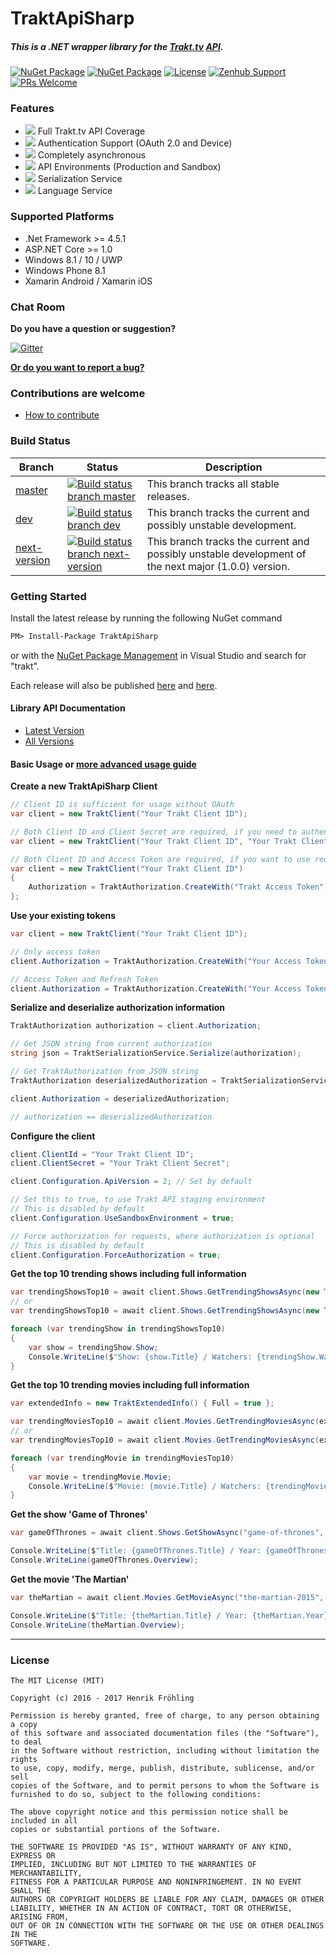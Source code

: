 TraktApiSharp
===
##### This is a .NET wrapper library for the [Trakt.tv](https://trakt.tv/) [API](http://docs.trakt.apiary.io/#).

[![NuGet Package](https://img.shields.io/badge/NuGet-v0.9.0-brightgreen.svg?style=flat)](https://www.nuget.org/packages/TraktApiSharp)
[![NuGet Package](https://img.shields.io/badge/NuGet-v1.0.0alpha1-orange.svg?style=flat)](https://www.nuget.org/packages/TraktApiSharp/1.0.0-alpha1)
[![License](https://img.shields.io/badge/License-MIT-blue.svg?style=flat)](https://opensource.org/licenses/MIT)
[![Zenhub Support](https://raw.githubusercontent.com/ZenHubIO/support/master/zenhub-badge.png)](https://www.zenhub.com/)
[![PRs Welcome](https://img.shields.io/badge/PRs-welcome-brightgreen.svg?style=flat-square)](http://makeapullrequest.com)

### Features
- ![](https://raw.githubusercontent.com/henrikfroehling/TraktApiSharp/dev/.github/full-support.png) Full Trakt.tv API Coverage
- ![](https://raw.githubusercontent.com/henrikfroehling/TraktApiSharp/dev/.github/authentication.png) Authentication Support (OAuth 2.0 and Device)
- ![](https://raw.githubusercontent.com/henrikfroehling/TraktApiSharp/dev/.github/async.png) Completely asynchronous
- ![](https://raw.githubusercontent.com/henrikfroehling/TraktApiSharp/dev/.github/environments.png) API Environments (Production and Sandbox)
- ![](https://raw.githubusercontent.com/henrikfroehling/TraktApiSharp/dev/.github/serialization.png) Serialization Service
- ![](https://raw.githubusercontent.com/henrikfroehling/TraktApiSharp/dev/.github/language-service.png) Language Service

### Supported Platforms
- .Net Framework >= 4.5.1
- ASP.NET Core >= 1.0
- Windows 8.1 / 10 / UWP
- Windows Phone 8.1
- Xamarin Android / Xamarin iOS

### Chat Room

**Do you have a question or suggestion?**

[![Gitter](https://badges.gitter.im/traktapisharp/Lobby.svg)](https://gitter.im/traktapisharp/Lobby?utm_source=badge&utm_medium=badge&utm_campaign=pr-badge)

**[Or do you want to report a bug?](https://github.com/henrikfroehling/TraktApiSharp/issues)**

### Contributions are welcome

- [How to contribute](https://github.com/henrikfroehling/TraktApiSharp/blob/dev/CONTRIBUTING.md)

### Build Status
| Branch | Status | Description |
|---|---|---|
| [master](https://github.com/henrikfroehling/TraktApiSharp/tree/master) | [![Build status branch master](https://ci.appveyor.com/api/projects/status/03n3og01n67yef7n/branch/master?svg=true&passingText=master%20-%20passing&pendingText=master%20-%20pending&failingText=master%20-%20failing)](https://ci.appveyor.com/project/henrikfroehling/traktapisharp/branch/master) | This branch tracks all stable releases. |
| [dev](https://github.com/henrikfroehling/TraktApiSharp/tree/dev) | [![Build status branch dev](https://ci.appveyor.com/api/projects/status/03n3og01n67yef7n/branch/dev?svg=true&passingText=dev%20-%20passing&pendingText=dev%20-%20pending&failingText=dev%20-%20failing)](https://ci.appveyor.com/project/henrikfroehling/traktapisharp/branch/dev) | This branch tracks the current and possibly unstable development. |
| [next-version](https://github.com/henrikfroehling/TraktApiSharp) | [![Build status branch next-version](https://ci.appveyor.com/api/projects/status/03n3og01n67yef7n/branch/next-version?svg=true&passingText=next-version%20-%20passing&pendingText=next-version%20-%20pending&failingText=next-version%20-%20failing)](https://ci.appveyor.com/project/henrikfroehling/traktapisharp/branch/next-version) | This branch tracks the current and possibly unstable development of the next major (1.0.0) version. |

### Getting Started

Install the latest release by running the following NuGet command
```ps
PM> Install-Package TraktApiSharp
```
or with the [NuGet Package Management](https://docs.nuget.org/consume/package-manager-dialog) in Visual Studio and search for "trakt".

Each release will also be published [here](https://henrikfroehling.github.io/TraktApiSharp/downloads/) and [here](https://github.com/henrikfroehling/TraktApiSharp/releases).

#### Library API Documentation
- [Latest Version](https://henrikfroehling.github.io/TraktApiSharp/apidoc/v0.9.0/)
- [All Versions](https://henrikfroehling.github.io/TraktApiSharp/apidoc/)

#### Basic Usage or [more advanced usage guide](https://henrikfroehling.github.io/TraktApiSharp/guide/)

**Create a new TraktApiSharp Client**
```csharp
// Client ID is sufficient for usage without OAuth
var client = new TraktClient("Your Trakt Client ID");

// Both Client ID and Client Secret are required, if you need to authenticate your application
var client = new TraktClient("Your Trakt Client ID", "Your Trakt Client Secret");

// Both Client ID and Access Token are required, if you want to use requests, that require authorization
var client = new TraktClient("Your Trakt Client ID")
{
    Authorization = TraktAuthorization.CreateWith("Trakt Access Token")
};
```

**Use your existing tokens**
```csharp
var client = new TraktClient("Your Trakt Client ID");

// Only access token
client.Authorization = TraktAuthorization.CreateWith("Your Access Token");

// Access Token and Refresh Token
client.Authorization = TraktAuthorization.CreateWith("Your Access Token", "Your Refresh Token");
```

**Serialize and deserialize authorization information**
```csharp
TraktAuthorization authorization = client.Authorization;

// Get JSON string from current authorization
string json = TraktSerializationService.Serialize(authorization);

// Get TraktAuthorization from JSON string
TraktAuthorization deserializedAuthorization = TraktSerializationService.DeserializeAuthorization(json);

client.Authorization = deserializedAuthorization;

// authorization == deserializedAuthorization
```

**Configure the client**
```csharp
client.ClientId = "Your Trakt Client ID";
client.ClientSecret = "Your Trakt Client Secret";

client.Configuration.ApiVersion = 2; // Set by default

// Set this to true, to use Trakt API staging environment
// This is disabled by default
client.Configuration.UseSandboxEnvironment = true;

// Force authorization for requests, where authorization is optional
// This is disabled by default
client.Configuration.ForceAuthorization = true;
```

**Get the top 10 trending shows including full information**
```csharp
var trendingShowsTop10 = await client.Shows.GetTrendingShowsAsync(new TraktExtendedInfo().SetFull(), null, 10);
// or
var trendingShowsTop10 = await client.Shows.GetTrendingShowsAsync(new TraktExtendedInfo() { Full = true }, 1, 10);

foreach (var trendingShow in trendingShowsTop10)
{
    var show = trendingShow.Show;
    Console.WriteLine($"Show: {show.Title} / Watchers: {trendingShow.Watchers}");
}
```

**Get the top 10 trending movies including full information**
```csharp
var extendedInfo = new TraktExtendedInfo() { Full = true };

var trendingMoviesTop10 = await client.Movies.GetTrendingMoviesAsync(extendedInfo, null, 10);
// or
var trendingMoviesTop10 = await client.Movies.GetTrendingMoviesAsync(extendedInfo, 1, 10);

foreach (var trendingMovie in trendingMoviesTop10)
{
    var movie = trendingMovie.Movie;
    Console.WriteLine($"Movie: {movie.Title} / Watchers: {trendingMovie.Watchers}");
}
```

**Get the show 'Game of Thrones'**
```csharp
var gameOfThrones = await client.Shows.GetShowAsync("game-of-thrones", new TraktExtendedInfo().SetFull());

Console.WriteLine($"Title: {gameOfThrones.Title} / Year: {gameOfThrones.Year}");
Console.WriteLine(gameOfThrones.Overview);
```

**Get the movie 'The Martian'**
```csharp
var theMartian = await client.Movies.GetMovieAsync("the-martian-2015", new TraktExtendedInfo().SetFull());

Console.WriteLine($"Title: {theMartian.Title} / Year: {theMartian.Year}");
Console.WriteLine(theMartian.Overview);
```

---
### License
```
The MIT License (MIT)

Copyright (c) 2016 - 2017 Henrik Fröhling

Permission is hereby granted, free of charge, to any person obtaining a copy
of this software and associated documentation files (the "Software"), to deal
in the Software without restriction, including without limitation the rights
to use, copy, modify, merge, publish, distribute, sublicense, and/or sell
copies of the Software, and to permit persons to whom the Software is
furnished to do so, subject to the following conditions:

The above copyright notice and this permission notice shall be included in all
copies or substantial portions of the Software.

THE SOFTWARE IS PROVIDED "AS IS", WITHOUT WARRANTY OF ANY KIND, EXPRESS OR
IMPLIED, INCLUDING BUT NOT LIMITED TO THE WARRANTIES OF MERCHANTABILITY,
FITNESS FOR A PARTICULAR PURPOSE AND NONINFRINGEMENT. IN NO EVENT SHALL THE
AUTHORS OR COPYRIGHT HOLDERS BE LIABLE FOR ANY CLAIM, DAMAGES OR OTHER
LIABILITY, WHETHER IN AN ACTION OF CONTRACT, TORT OR OTHERWISE, ARISING FROM,
OUT OF OR IN CONNECTION WITH THE SOFTWARE OR THE USE OR OTHER DEALINGS IN THE
SOFTWARE.
```
